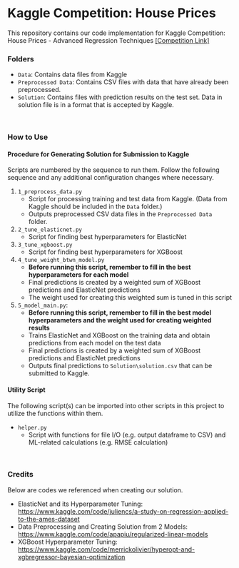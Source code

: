 # Kaggle Competition: House Prices
This repository contains our code implementation for Kaggle Competition: House Prices - Advanced Regression Techniques [\[Competition Link\]](https://www.kaggle.com/competitions/house-prices-advanced-regression-techniques)

### Folders
* ```Data```: Contains data files from Kaggle
* ```Preprocessed Data```: Contains CSV files with data that have already been preprocessed.
* ```Solution```: Contains files with prediction results on the test set. Data in solution file is in a format that is accepted by Kaggle.
<br>

### How to Use
#### Procedure for Generating Solution for Submission to Kaggle
Scripts are numbered by the sequence to run them. Follow the following sequence and any additional configuration changes where necessary.
1. ```1_preprocess_data.py```
    - Script for processing training and test data from Kaggle. (Data from Kaggle should be included in the ```Data``` folder.)
    - Outputs preprocessed CSV data files in the ```Preprocessed Data``` folder.
1. ```2_tune_elasticnet.py```
    - Script for finding best hyperparameters for ElasticNet
1. ```3_tune_xgboost.py```
    - Script for finding best hyperparameters for XGBoost
1. ```4_tune_weight_btwn_model.py```
    - <b>Before running this script, remember to fill in the best hyperparameters for each model</b>
    - Final predictions is created by a weighted sum of XGBoost predictions and ElasticNet predictions
    - The weight used for creating this weighted sum is tuned in this script
1. ```5_model_main.py```:
    - <b>Before running this script, remember to fill in the best model hyperparameters and the weight used for creating weighted results</b>
    - Trains ElasticNet and XGBoost on the training data and obtain predictions from each model on the test data
    - Final predictions is created by a weighted sum of XGBoost predictions and ElasticNet predictions
    - Outputs final predictions to ```Solution\solution.csv``` that can be submitted to Kaggle.

#### Utility Script
The following script(s) can be imported into other scripts in this project to utilize the functions within them.
* ```helper.py```
    - Script with functions for file I/O (e.g. output dataframe to CSV) and ML-related calculations (e.g. RMSE calculation)

<br>

### Credits
Below are codes we referenced when creating our solution.
* ElasticNet and its Hyperparameter Tuning: <https://www.kaggle.com/code/juliencs/a-study-on-regression-applied-to-the-ames-dataset>
* Data Preprocessing and Creating Solution from 2 Models: <https://www.kaggle.com/code/apapiu/regularized-linear-models>
* XGBoost Hyperparameter Tuning: <https://www.kaggle.com/code/merrickolivier/hyperopt-and-xgbregressor-bayesian-optimization>
